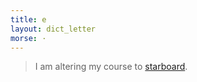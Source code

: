 ```yaml
---
title: e
layout: dict_letter
morse: ·
---
```

> I am altering my course to [starboard](/dict/starboard.html).